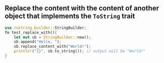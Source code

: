 Replace the content with the content of another object that implements the `ToString` trait
---------------------------------------------------------
```rust
use rustring_builder::StringBuilder;
fn test_replace_with(){
    let mut sb = StringBuilder::new();
    sb.append("Hello, ");
    sb.replace_content_with("World!");
    println!("{}", sb.to_string()); // output will be "World!"
}
```